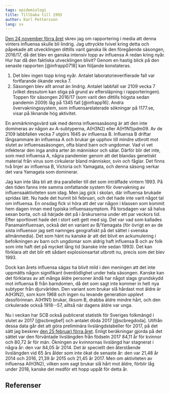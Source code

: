 ```yaml
---
tags: epidemiologi
title: Tillbaka till 1993
author: Karl Pettersson
lang: sv
---
```


[Den 24 november förra året](2017-11-24-ovanlig.html) skrev jag om
rapportering i media att denna vinters influensa skulle bli lindrig. Jag uttryckte
tvivel kring detta och påpekade att utvecklingen dittills varit ganska lik den
föregående säsongen, 2016/17, då det blev en ganska intensiv topp av influensa
A redan kring nyår. Hur har då den faktiska utvecklingen blivit? Genom en
hastig blick på den senaste rapporten [@infrapp0718] kan följande konstateras.

1. Det blev ingen topp kring nyår. Antalet laboratorieverifierade fall var
   fortfarande ökande vecka 7.
2. Säsongen blev allt annat än lindrig. Antalet labbfall var 2109 vecka 7 (vilket
   dessutom kan stiga på grund av eftersläpning i rapporteringen). Toppen
   för säsongen 2016/17 (som varit den dittills högsta sedan pandemin 2009) låg
   på 1345 fall [@infrapp16]. Andra övervakningssystem, som influensarelaterade
   sökningar på 1177.se, visar på liknande hög aktivitet.

En anmärkningsvärd sak med denna influensasäsong är att den inte domineras av
någon av A-subtyperna, A(H3N2) eller A(H1N1)pdm09. Av de 2109 labbfallen vecka
7 utgörs 1645 av influensa B. Influensa B driftar långsammare än influensa A och
brukar ge upphov till mindre utbrott mot slutet av influensasäsongen, ofta
bland barn och ungdomar. Vad vi vet infekterar den inga andra arter än
människor och sälar. Därför blir det inte, som med influensa A, några pandemier
genom att det blandas genetiskt material från virus som cirkulerar bland
människor, svin och fåglar. Det finns två linjer av influensa B, Victoria och
Yamagata, och denna säsong verkar det vara Yamagata som dominerar.

Jag kan inte låta bli att dra paralleller till det som inträffade vintern 1993.
På den tiden fanns inte samma omfattande system för övervakning av
influensaaktiviteten som idag. Men jag gick i skolan, där influensa brukade
spridas lätt. Nu hade det hunnit bli februari, och det hade inte varit något
tal om influensa. En onsdag fick vi höra att det var någon i klassen som kommit
hem dagen innan med typiska influensasymptom. På torsdagen var så halva sexan
borta, och så härjade det på i årskurserna under ett par veckors tid. Efter
sportlovet hade det i stort sett gett med sig. Det var vad som kallades
Panamainfluensan, också det en variant av B/Yamagata (för övrigt en av de sista
influensor jag sett namnges geografiskt på det sättet i svenska allmänmedia).
Det som hänt nu kanske är att det blivit en ackumulering i befolkningen av barn
och ungdomar som aldrig haft influensa B och av folk som inte haft det på
mycket lång tid (kanske inte sedan 1993). Det kan förklara att det blir ett
sådant explosionsartat utbrott nu, precis som det blev 1993.

Dock kan årets influensa sägas ha blivit mild i den meningen att det inte
uppmätts någon signifikant överdödlighet under hela säsongen. Kanske kan det
förklaras av att många äldre personer ändå har något slags grundskydd mot
influensa B från barndomen, då det som sagt inte kommer in helt nya subtyper
från djurvärlden. Den variant som brukar slå hårdast mot äldre är A(H3N2), som
kom 1968 och ingen nu levande generation upplevt dessförinnan. A(H1N1) brukar,
liksom B, drabba äldre mindre hårt, och den cirkulerade också 1918--57, alltså när
dagens äldre var unga.

Nu i veckan har SCB också publicerat statistik för Sveriges folkmängd i slutet
av 2017 [@scbregbef] och antalet döda 2017 [@scbregdoda]. Utifrån dessa data
går det att göra preliminära livslängdstabeller för 2017, på det sätt jag
beskrev [den 25 februari förra året](2017-02-25-liv.html). Enligt beräkningar
gjorda på det sättet var den förväntade livslängden från födseln 2017 84,11 år
för kvinnor och 80,72 år för män. Ökningen av kvinnornas livslängd har
stagnerat i några år: den var 84,05 år 2014. Det är speciellt den återstående
livslängden vid 65 års ålder som inte ökat de senaste år: den var 21,48 år 2014
och 2016, 21,39 år 2015 och 21,45 år 2017. Men om aktiviteten av influensa
A(H3N2), vilken som sagt brukar slå hårt mot äldre, förblir låg under 2018,
kanske det medför ett hopp uppåt för detta år.

## Referenser

